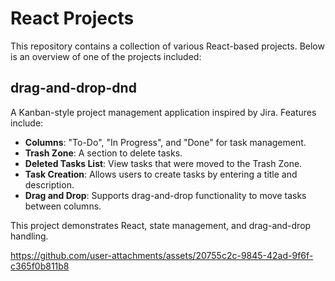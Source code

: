 # React Projects

This repository contains a collection of various React-based projects. Below is an overview of one of the projects included:

## drag-and-drop-dnd

A Kanban-style project management application inspired by Jira. Features include:

- **Columns**: "To-Do", "In Progress", and "Done" for task management.
- **Trash Zone**: A section to delete tasks.
- **Deleted Tasks List**: View tasks that were moved to the Trash Zone.
- **Task Creation**: Allows users to create tasks by entering a title and description.
- **Drag and Drop**: Supports drag-and-drop functionality to move tasks between columns.

This project demonstrates React, state management, and drag-and-drop handling.


https://github.com/user-attachments/assets/20755c2c-9845-42ad-9f6f-c365f0b811b8

